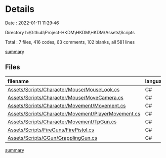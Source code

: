 # Details

Date : 2022-01-11 11:29:46

Directory h:\Github\Project-HKDM\HKDM\HKDM\Assets\Scripts

Total : 7 files,  416 codes, 63 comments, 102 blanks, all 581 lines

[summary](results.md)

## Files
| filename | language | code | comment | blank | total |
| :--- | :--- | ---: | ---: | ---: | ---: |
| [Assets/Scripts/Character/Mouse/MouseLook.cs](/Assets/Scripts/Character/Mouse/MouseLook.cs) | C# | 22 | 2 | 7 | 31 |
| [Assets/Scripts/Character/Mouse/MoveCamera.cs](/Assets/Scripts/Character/Mouse/MoveCamera.cs) | C# | 7 | 0 | 4 | 11 |
| [Assets/Scripts/Character/Movement/Movement.cs](/Assets/Scripts/Character/Movement/Movement.cs) | C# | 42 | 3 | 5 | 50 |
| [Assets/Scripts/Character/Movement/PlayerMovement.cs](/Assets/Scripts/Character/Movement/PlayerMovement.cs) | C# | 189 | 44 | 56 | 289 |
| [Assets/Scripts/Character/Movement/TpGun.cs](/Assets/Scripts/Character/Movement/TpGun.cs) | C# | 31 | 2 | 6 | 39 |
| [Assets/Scripts/FireGuns/FirePistol.cs](/Assets/Scripts/FireGuns/FirePistol.cs) | C# | 54 | 2 | 4 | 60 |
| [Assets/Scripts/GGun/GrapplingGun.cs](/Assets/Scripts/GGun/GrapplingGun.cs) | C# | 71 | 10 | 20 | 101 |

[summary](results.md)